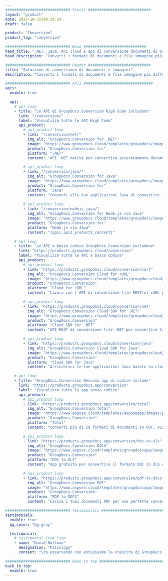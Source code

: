 ```yaml
---
############################# Static ############################
layout: "product"
date: 2023-10-31T08:24:24
draft: false

product: "Conversion"
product_tag: "conversion"

############################# Head ############################
head_title: ".NET, Java, API cloud e app di conversione documenti di GroupDocs"
head_description: "Converti i formati di documenti e file immagine più diffusi su qualsiasi piattaforma con soluzioni basate su app e API."

############################# Header ############################
title: "Soluzione di conversione di documenti e immagini"
description: "Converti i formati di documenti e file immagine più diffusi su qualsiasi piattaforma con soluzioni basate su app e API."

############################# APIs ###############################
apis:
  enable: true

  api:
    # api loop
    - title: "Le API di GroupDocs.Conversion High Code includono"
      link: "/conversion/"
      label: "Visualizza tutte le API High Code"
      api_product:
        # api_product loop
        - link: "/conversion/net/"
          img_alt: "GroupDocs.Conversion for .NET"
          image: "https://www.groupdocs.cloud/templates/groupdocs/images/product-logos/groupdocs-conversion-net.png"
          product: "GroupDocs.Conversion for"
          platform: ".NET"
          content: "API .NET nativa per convertire accuratamente documenti e formati di file immagine in qualsiasi tipo di applicazione .NET. Supporta l'aggiunta di filigrane di immagini durante la conversione."

        # api_product loop
        - link: "/conversion/java/"
          img_alt: "GroupDocs.Conversion for Java"
          image: "https://www.groupdocs.cloud/templates/groupdocs/images/product-logos/groupdocs-conversion-java.png"
          product: "GroupDocs.Conversion for"
          platform: "Java"
          content: "Consenti alle tue applicazioni Java di convertire facilmente tra tutti i formati di documenti standard del settore, inclusi Microsoft Office, PDF, HTML, immagini e molti altri."
          
        # api_product loop
        - link: "/conversion/nodejs-java/"
          img_alt: "GroupDocs.Conversion for Node.js via Java"
          image: "https://www.groupdocs.cloud/templates/groupdocs/images/product-logos/groupdocs-conversion-nodejs-java.png"
          product: "GroupDocs.Conversion for"
          platform: "Node.js via Java"
          content: "{apis.api1.product3_content}"

    # api loop
    - title: "Le API a basso codice GroupDocs.Conversion includono"
      link: "https://products.groupdocs.cloud/conversion"
      label: "Visualizza tutte le API a basso codice"
      api_product:
        # api_product loop
        - link: "https://products.groupdocs.cloud/conversion/curl"
          img_alt: "GroupDocs.Conversion Cloud for cURL"
          image: "https://www.groupdocs.cloud/templates/groupdocscloud/images/sdk/272x272/groupdocs_conversion-for-curl.png"
          product: "GroupDocs.Conversion"
          platform: "Cloud for cURL"
          content: "Lavora con l'API di conversione file RESTful cURL per convertire facilmente Microsoft Office, PDF, e-mail, Project, HTML e altri formati di file comuni nelle tue applicazioni."

        # api_product loop
        - link: "https://products.groupdocs.cloud/conversion/net"
          img_alt: "GroupDocs.Conversion Cloud SDK for .NET"
          image: "https://www.groupdocs.cloud/templates/groupdocscloud/images/sdk/272x272/groupdocs_conversion-for-net.png"
          product: "GroupDocs.Conversion"
          platform: "Cloud SDK for .NET"
          content: "API REST di conversione file .NET per convertire facilmente Microsoft Office, PDF, e-mail, Project, HTML e altri formati di file comuni su qualsiasi piattaforma utilizzando Cloud SDK."

        # api_product loop
        - link: "https://products.groupdocs.cloud/conversion/java"
          img_alt: "GroupDocs.Conversion Cloud SDK for Java"
          image: "https://www.groupdocs.cloud/templates/groupdocscloud/images/sdk/272x272/groupdocs_conversion-for-java.png"
          product: "GroupDocs.Conversion"
          platform: "Cloud SDK for Java"
          content: "Arricchisci le tue applicazioni Java basate su cloud con funzionalità avanzate di conversione dei documenti su qualsiasi piattaforma in grado di chiamare le API REST."

    # api loop
    - title: "GroupDocs.Conversion Nessuna app di codice include"
      link: "https://products.groupdocs.app/conversion"
      label: "Visualizza tutte le app senza codice"
      api_product:
        # api_product loop
        - link: "https://products.groupdocs.app/conversion/total"
          img_alt: "GroupDocs.Conversion Total"
          image: "https://www.aspose.cloud/templates/asposeapp/images/products/logo/aspose_conversion-app.png"
          product: "GroupDocs.Conversion"
          platform: "Total"
          content: "Converti più di 50 formati di documenti in PDF, XLSX, DOCX, XPS, HTML e altro ancora."

        # api_product loop
        - link: "https://products.groupdocs.app/conversion/doc-to-xls"
          img_alt: "GroupDocs.Conversion DOCX"
          image: "https://www.aspose.cloud/templates/groupdocsapp/images/products/logo/groupdocs_words-app.png"
          product: "GroupDocs.Conversion"
          platform: "DOC to XLS"
          content: "App gratuita per convertire il formato DOC in XLS da qualsiasi browser web."

        # api_product loop
        - link: "https://products.groupdocs.app/conversion/pdf-to-docx"
          img_alt: "GroupDocs.Conversion PDF"
          image: "https://www.aspose.cloud/templates/groupdocsapp/images/products/logo/groupdocs_pdf-app.png"
          product: "GroupDocs.Conversion"
          platform: "PDF to DOCX"
          content: "Carica i tuoi documenti PDF per una perfetta conversione in formato Word (DOCX)."

############################# Testimonials ###############################
testimonials:
  enable: true
  bg_color: "bg-gray"

  testimonial:
    # testimonial item loop
    - name: "David Hoffman"
      designation: "Psicologo"
      content: "Sto osservando con entusiasmo la crescita di GroupDocs. La reattività del tuo intero team mi ha aiutato molto, quando parlo con qualcuno di GroupDocs posso garantire che qualcuno sta ascoltando e facendo accadere le cose."

############################# Back to top ###############################
back_to_top:
  enable: true
---
```

